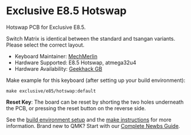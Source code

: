 # Exclusive E8.5 Hotswap

Hotswap PCB for Exclusive E8.5. 

Switch Matrix is identical between the standard and tsangan variants. Please select the correct layout. 

* Keyboard Maintainer: [MechMerlin](https://github.com/mechmerlin)
* Hardware Supported: E8.5 Hotswap, atmega32u4
* Hardware Availability: [Geekhack GB](https://geekhack.org/index.php?topic=103520)

Make example for this keyboard (after setting up your build environment):

    make exclusive/e85/hotswap:default

**Reset Key**: The board can be reset by shorting the two holes underneath the PCB, or pressing the reset button on the reverse side. 

See the [build environment setup](https://docs.qmk.fm/#/getting_started_build_tools) and the [make instructions](https://docs.qmk.fm/#/getting_started_make_guide) for more information. Brand new to QMK? Start with our [Complete Newbs Guide](https://docs.qmk.fm/#/newbs).

